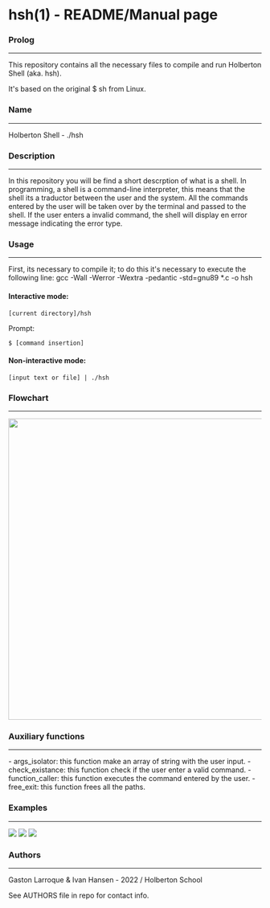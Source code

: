 <h1>hsh(1) - README/Manual page</h1>

<h3>Prolog</h3>
<hr>
<p>This repository contains all the necessary files to compile and run Holberton Shell (aka. hsh).</p>
<p>It's based on the original $ sh from Linux.</p>

<h3>Name</h3>
<hr>
<p>Holberton Shell - ./hsh</p>

<h3>Description</h3>
<hr>
<p>In this repository you will be find a short descrption of what is a shell.
In programming, a shell is a command-line interpreter, this means that the shell its a traductor between the user and the system.
All the commands entered by the user will be taken over by the terminal and passed to the shell.
If the user enters a invalid command, the shell will display en error message indicating the error type.
</p>

<h3>Usage</h3>
<hr>
<p>First, its necessary to compile it; to do this it's necessary to execute
the following line:
    gcc -Wall -Werror -Wextra -pedantic -std=gnu89 *.c -o hsh
</p>
<h4>Interactive mode:</h4>
<code>[current directory]/hsh</code>
<p>Prompt:</p>
<code>$ [command insertion]</code>
<h4>Non-interactive mode:</h4>
<code>[input text or file] | ./hsh</code>

<h3>Flowchart</h3>
<hr>
<img src="https://github.com/Nanxuss/holbertonschool-simple_shell/blob/master/HSH%20flowchart.png?raw=true" width="600px">

<h3>Auxiliary functions</h3>
<hr>
<p>- args_isolator: this function make an array of string with the user input.
- check_existance: this function check if the user enter a valid command.
- function_caller: this function executes the command entered by the user.
- free_exit: this function frees all the paths.
</p>

<h3>Examples</h3>
<hr>
<img src="https://imgur.com/ZRfbghj">
<img src="https://imgur.com/QiSWNnn">
<img src="https://imgur.com/vOkoVGR">

<h3>Authors</h3>
<hr>
<p>Gaston Larroque & Ivan Hansen - 2022 / Holberton School</p>
<p>See AUTHORS file in repo for contact info.</p>

